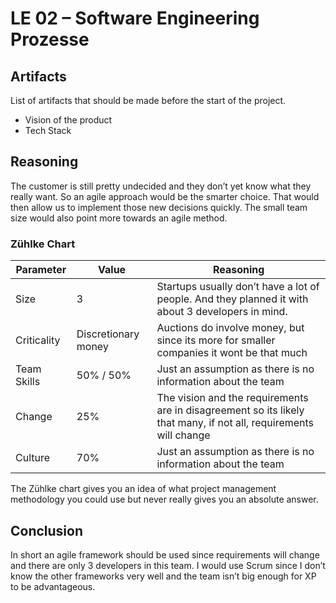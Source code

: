 # LE 02 – Software Engineering Prozesse

## Artifacts

List of artifacts that should be made before the start of the project.

- Vision of the product
- Tech Stack

## Reasoning

The customer is still pretty undecided and they don’t yet know what they really want. So an agile approach would be the smarter choice. That would then allow us to implement those new decisions quickly. The small team size would also point more towards an agile method.

### Zühlke Chart

| Parameter   | Value               | Reasoning                                                    |
| ----------- | ------------------- | ------------------------------------------------------------ |
| Size        | 3                   | Startups usually don’t have a lot of people. And they planned it with about 3 developers in mind. |
| Criticality | Discretionary money | Auctions do involve money, but since its more for smaller companies it wont be that much |
| Team Skills | 50%  / 50%          | Just an assumption as there is no information about the team |
| Change      | 25%                 | The vision and the requirements are in disagreement so its likely that many, if not all, requirements will change |
| Culture     | 70%                 | Just an assumption as there is no information about the team |

The Zühlke chart gives you an idea of what project management methodology you could use but never really gives you an absolute answer.

## Conclusion

In short an agile framework should be used since requirements will change and there are only 3 developers in this team. I would use Scrum since I don’t know the other frameworks very well and the team isn’t big enough for XP to be advantageous.